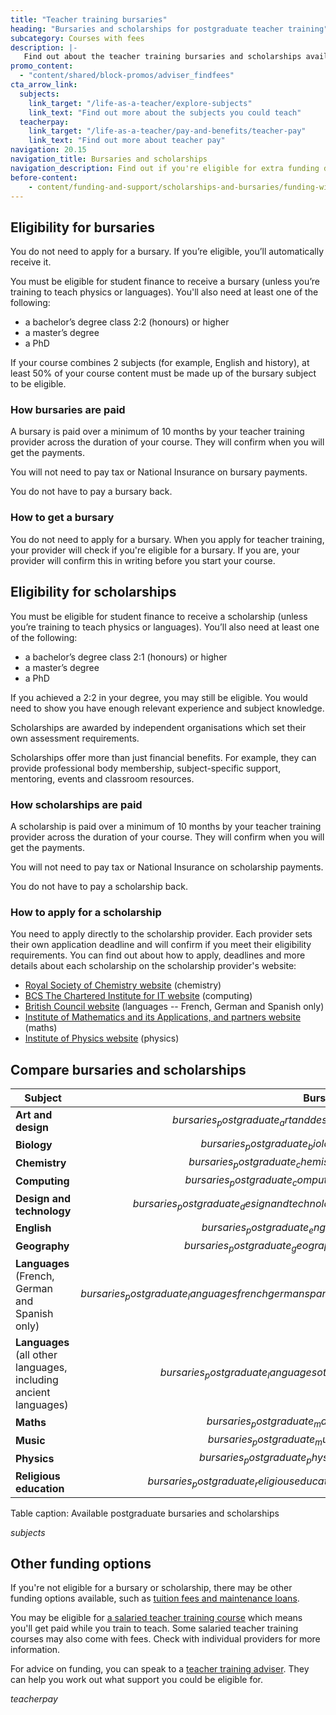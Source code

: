 ```yaml
---
title: "Teacher training bursaries"
heading: "Bursaries and scholarships for postgraduate teacher training"
subcategory: Courses with fees
description: |-
   Find out about the teacher training bursaries and scholarships available, depending on the subject you’re training to teach.
promo_content:
  - "content/shared/block-promos/adviser_findfees"
cta_arrow_link:
  subjects:
    link_target: "/life-as-a-teacher/explore-subjects"
    link_text: "Find out more about the subjects you could teach"
  teacherpay:
    link_target: "/life-as-a-teacher/pay-and-benefits/teacher-pay"
    link_text: "Find out more about teacher pay"
navigation: 20.15
navigation_title: Bursaries and scholarships
navigation_description: Find out if you're eligible for extra funding depending on the subject you're training to teach.
before-content:
    - content/funding-and-support/scholarships-and-bursaries/funding-widget
---
```


## Eligibility for bursaries

You do not need to apply for a bursary. If you’re eligible, you’ll automatically receive it.

You must be eligible for student finance to receive a bursary (unless you’re training to teach physics or languages). You'll also need at least one of the following:

* a bachelor’s degree class 2:2 (honours) or higher
* a master’s degree
* a PhD

If your course combines 2 subjects (for example, English and history), at least 50% of your course content must be made up of the bursary subject to be eligible.

### How bursaries are paid

A bursary is paid over a minimum of 10 months by your teacher training provider across the duration of your course. They will confirm when you will get the payments. 

You will not need to pay tax or National Insurance on bursary payments. 

You do not have to pay a bursary back.

### How to get a bursary

You do not need to apply for a bursary. When you apply for teacher training, your provider will check if you're eligible for a bursary. If you are, your provider will confirm this in writing before you start your course. 

## Eligibility for scholarships

You must be eligible for student finance to receive a scholarship (unless you’re training to teach physics or languages). You’ll also need at least one of the following:

* a bachelor’s degree class 2:1 (honours) or higher
* a master’s degree
* a PhD

If you achieved a 2:2 in your degree, you may still be eligible. You would need to show you have enough relevant experience and subject knowledge. 

Scholarships are awarded by independent organisations which set their own assessment requirements.

Scholarships offer more than just financial benefits. For example, they can provide professional body membership, subject-specific support, mentoring, events and classroom resources. 

### How scholarships are paid

A scholarship is paid over a minimum of 10 months by your teacher training provider across the duration of your course. They will confirm when you will get the payments. 

You will not need to pay tax or National Insurance on scholarship payments. 

You do not have to pay a scholarship back.

### How to apply for a scholarship

You need to apply directly to the scholarship provider. Each provider sets their own application deadline and will confirm if you meet their eligibility requirements. You can find out about how to apply, deadlines and more details about each scholarship on the scholarship provider's website:

* [Royal Society of Chemistry website](https://www.rsc.org/prizes-funding/funding/find-funding/teacher-training-scholarships/) (chemistry)
* [BCS The Chartered Institute for IT website](https://www.bcs.org/get-qualified/certification-and-scholarships-for-teachers/bcs-computer-teacher-scholarships/) (computing)
* [British Council website](https://www.britishcouncil.org/education/he-science/opportunities/ltts) (languages -- French, German and Spanish only)
* [Institute of Mathematics and its Applications, and partners website](https://teachingmathsscholars.org/home) (maths)
* [Institute of Physics website](https://www.iop.org/about/support-grants/iop-teacher-training-scholarships#gref) (physics)

## Compare bursaries and scholarships

| Subject                                                               | Bursary  | Scholarship      |
|-----------------------------------------------------------------------| -------: | ---------------: |
| **Art and design**                                                    | $bursaries_postgraduate_artanddesign$  |                  |
| **Biology**                                                           | $bursaries_postgraduate_biology$  |                  |
| **Chemistry**                                                         | $bursaries_postgraduate_chemistry$  | $scholarships_chemistry$          |
| **Computing**                                                         | $bursaries_postgraduate_computing$  | $scholarships_computing$          |
| **Design and technology**                                             | $bursaries_postgraduate_designandtechnology$  |                  |
| **English**                                                           | $bursaries_postgraduate_english$  |                  |
| **Geography**                                                         | $bursaries_postgraduate_geography$  |                  |
| **Languages**<br/> (French, German and Spanish only)                  | $bursaries_postgraduate_languagesfrenchgermanspanish$  | $scholarships_languagesfrenchgermanspanish$      |
| **Languages**<br/> (all other languages, including ancient languages) | $bursaries_postgraduate_languagesother$  |                  |
| **Maths**                                                             | $bursaries_postgraduate_maths$  | $scholarships_maths$         |
| **Music**                                                             | $bursaries_postgraduate_music$  |                  |
| **Physics**                                                           | $bursaries_postgraduate_physics$  | $scholarships_physics$        |
| **Religious education**                                               | $bursaries_postgraduate_religiouseducation$  |                  |

Table caption: Available postgraduate bursaries and scholarships

$subjects$

## Other funding options

If you're not eligible for a bursary or scholarship, there may be other funding options available, such as [tuition fees and maintenance loans](/funding-and-support/tuition-fees).

You may be eligible for [a salaried teacher training course](/funding-and-support/salaried-teacher-training) which means you'll get paid while you train to teach. Some salaried teacher training courses may also come with fees. Check with individual providers for more information. 

For advice on funding, you can speak to a [teacher training adviser](/teacher-training-advisers). They can help you work out what support you could be eligible for.

$teacherpay$

